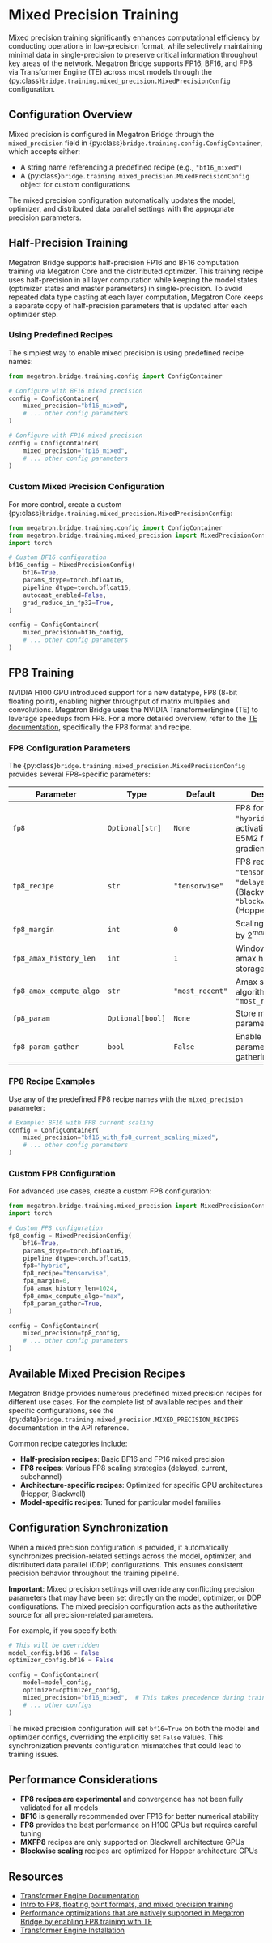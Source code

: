 # Mixed Precision Training

Mixed precision training significantly enhances computational efficiency by conducting operations in low-precision format, while selectively maintaining minimal data in single-precision to preserve critical information throughout key areas of the network. Megatron Bridge supports FP16, BF16, and FP8 via Transformer Engine (TE) across most models through the {py:class}`bridge.training.mixed_precision.MixedPrecisionConfig` configuration.

## Configuration Overview

Mixed precision is configured in Megatron Bridge through the `mixed_precision` field in {py:class}`bridge.training.config.ConfigContainer`, which accepts either:
- A string name referencing a predefined recipe (e.g., `"bf16_mixed"`)  
- A {py:class}`bridge.training.mixed_precision.MixedPrecisionConfig` object for custom configurations

The mixed precision configuration automatically updates the model, optimizer, and distributed data parallel settings with the appropriate precision parameters.

## Half-Precision Training

Megatron Bridge supports half-precision FP16 and BF16 computation training via Megatron Core and the distributed optimizer. This training recipe uses half-precision in all layer computation while keeping the model states (optimizer states and master parameters) in single-precision. To avoid repeated data type casting at each layer computation, Megatron Core keeps a separate copy of half-precision parameters that is updated after each optimizer step.

### Using Predefined Recipes

The simplest way to enable mixed precision is using predefined recipe names:

```python
from megatron.bridge.training.config import ConfigContainer

# Configure with BF16 mixed precision
config = ConfigContainer(
    mixed_precision="bf16_mixed",
    # ... other config parameters
)

# Configure with FP16 mixed precision  
config = ConfigContainer(
    mixed_precision="fp16_mixed",
    # ... other config parameters
)
```

### Custom Mixed Precision Configuration

For more control, create a custom {py:class}`bridge.training.mixed_precision.MixedPrecisionConfig`:

```python
from megatron.bridge.training.config import ConfigContainer
from megatron.bridge.training.mixed_precision import MixedPrecisionConfig
import torch

# Custom BF16 configuration
bf16_config = MixedPrecisionConfig(
    bf16=True,
    params_dtype=torch.bfloat16,
    pipeline_dtype=torch.bfloat16,
    autocast_enabled=False,
    grad_reduce_in_fp32=True,
)

config = ConfigContainer(
    mixed_precision=bf16_config,
    # ... other config parameters
)
```

## FP8 Training

NVIDIA H100 GPU introduced support for a new datatype, FP8 (8-bit floating point), enabling higher throughput of matrix multiplies and convolutions. Megatron Bridge uses the NVIDIA TransformerEngine (TE) to leverage speedups from FP8. For a more detailed overview, refer to the [TE documentation](https://docs.nvidia.com/deeplearning/transformer-engine/user-guide/index.html), specifically the FP8 format and recipe.

### FP8 Configuration Parameters

The {py:class}`bridge.training.mixed_precision.MixedPrecisionConfig` provides several FP8-specific parameters:

| Parameter | Type | Default | Description |
|-----------|------|---------|-------------|
| `fp8` | `Optional[str]` | `None` | FP8 format: `"hybrid"` (E4M3 for activations/weights, E5M2 for gradients) or `"e4m3"` |
| `fp8_recipe` | `str` | `"tensorwise"` | FP8 recipe type: `"tensorwise"`, `"delayed"`, `"mxfp8"` (Blackwell only), `"blockwise"` (Hopper only) |
| `fp8_margin` | `int` | `0` | Scaling factor shift by $2^{margin}$ |
| `fp8_amax_history_len` | `int` | `1` | Window size for amax history storage |
| `fp8_amax_compute_algo` | `str` | `"most_recent"` | Amax selection algorithm: `"max"` or `"most_recent"` |
| `fp8_param` | `Optional[bool]` | `None` | Store module-level parameters in FP8 |
| `fp8_param_gather` | `bool` | `False` | Enable FP8 parameter gathering |

### FP8 Recipe Examples

Use any of the predefined FP8 recipe names with the `mixed_precision` parameter:

```python
# Example: BF16 with FP8 current scaling
config = ConfigContainer(
    mixed_precision="bf16_with_fp8_current_scaling_mixed",
    # ... other config parameters
)
```

### Custom FP8 Configuration

For advanced use cases, create a custom FP8 configuration:

```python
from megatron.bridge.training.mixed_precision import MixedPrecisionConfig
import torch

# Custom FP8 configuration
fp8_config = MixedPrecisionConfig(
    bf16=True,
    params_dtype=torch.bfloat16,
    pipeline_dtype=torch.bfloat16,
    fp8="hybrid",
    fp8_recipe="tensorwise", 
    fp8_margin=0,
    fp8_amax_history_len=1024,
    fp8_amax_compute_algo="max",
    fp8_param_gather=True,
)

config = ConfigContainer(
    mixed_precision=fp8_config,
    # ... other config parameters
)
```

## Available Mixed Precision Recipes

Megatron Bridge provides numerous predefined mixed precision recipes for different use cases. For the complete list of available recipes and their specific configurations, see the {py:data}`bridge.training.mixed_precision.MIXED_PRECISION_RECIPES` documentation in the API reference.

Common recipe categories include:
- **Half-precision recipes**: Basic BF16 and FP16 mixed precision
- **FP8 recipes**: Various FP8 scaling strategies (delayed, current, subchannel)
- **Architecture-specific recipes**: Optimized for specific GPU architectures (Hopper, Blackwell)
- **Model-specific recipes**: Tuned for particular model families

## Configuration Synchronization

When a mixed precision configuration is provided, it automatically synchronizes precision-related settings across the model, optimizer, and distributed data parallel (DDP) configurations. This ensures consistent precision behavior throughout the training pipeline.

**Important**: Mixed precision settings will override any conflicting precision parameters that may have been set directly on the model, optimizer, or DDP configurations. The mixed precision configuration acts as the authoritative source for all precision-related parameters.

For example, if you specify both:
```python
# This will be overridden
model_config.bf16 = False
optimizer_config.bf16 = False

config = ConfigContainer(
    model=model_config,
    optimizer=optimizer_config,
    mixed_precision="bf16_mixed",  # This takes precedence during training
    # ... other configs
)
```

The mixed precision configuration will set `bf16=True` on both the model and optimizer configs, overriding the explicitly set `False` values. This synchronization prevents configuration mismatches that could lead to training issues.

## Performance Considerations

- **FP8 recipes are experimental** and convergence has not been fully validated for all models
- **BF16** is generally recommended over FP16 for better numerical stability
- **FP8** provides the best performance on H100 GPUs but requires careful tuning
- **MXFP8** recipes are only supported on Blackwell architecture GPUs
- **Blockwise scaling** recipes are optimized for Hopper architecture GPUs

## Resources

- [Transformer Engine Documentation](https://docs.nvidia.com/deeplearning/transformer-engine/user-guide/index.html)
- [Intro to FP8, floating point formats, and mixed precision training](https://developer.nvidia.com/blog/accelerating-ai-training-with-tf32-tensor-cores/)
- [Performance optimizations that are natively supported in Megatron Bridge by enabling FP8 training with TE](https://docs.nvidia.com/deeplearning/transformer-engine/user-guide/examples/fp8_primer.html)
- [Transformer Engine Installation](https://docs.nvidia.com/deeplearning/transformer-engine/user-guide/installation.html)